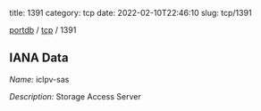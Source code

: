 title: 1391
category: tcp
date: 2022-02-10T22:46:10
slug: tcp/1391

[portdb](/) / [tcp](/category/tcp.html) / 1391


## IANA Data

_Name:_ iclpv-sas

_Description:_ Storage Access Server

